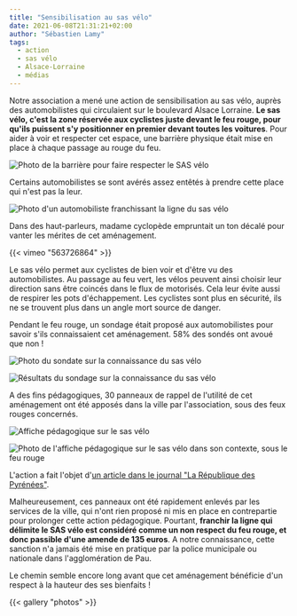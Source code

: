 ```yaml
---
title: "Sensibilisation au sas vélo"
date: 2021-06-08T21:31:21+02:00
author: "Sébastien Lamy"
tags:
  - action
  - sas vélo
  - Alsace-Lorraine
  - médias
---
```


Notre association a mené une action de sensibilisation au  sas vélo, auprès des automobilistes qui circulaient sur le boulevard Alsace Lorraine. **Le sas vélo, c'est la zone réservée aux cyclistes juste devant le feu rouge, pour qu'ils puissent s'y positionner en premier devant toutes les voitures**. Pour aider à voir et respecter cet espace, une barrière physique était mise en place à chaque passage au rouge du feu.

![Photo de la barrière pour faire respecter le SAS vélo](barriere-sas-velo.jpg)

Certains automobilistes se sont avérés assez entêtés à prendre cette place qui n'est pas la leur.

![Photo d'un automobiliste franchissant la ligne du sas vélo](non-respect-sas-velo.jpg)

Dans des haut-parleurs, madame cyclopède  empruntait  un ton décalé pour  vanter  les mérites de cet aménagement. 

{{< vimeo "563726864" >}}

Le sas vélo  permet aux cyclistes de bien voir et d'être vu des automobilistes. Au passage au feu vert, les vélos peuvent ainsi choisir leur direction sans être coincés dans le flux de motorisés. Cela leur évite aussi de respirer les pots d'échappement. Les cyclistes sont plus en sécurité, ils  ne se trouvent plus dans un angle mort source de danger. 


Pendant le feu rouge, un sondage était proposé aux automobilistes pour savoir s'ils connaissaient cet aménagement. 58% des sondés ont avoué que non !


![Photo du sondate sur la connaissance du sas vélo](sondage-sas-velo.jpg)

![Résultats du sondage sur la connaissance du sas vélo](resultats-sondage-sas-velo.jpg)

A des fins pédagogiques, 30 panneaux de rappel de l'utilité de cet aménagement ont été apposés dans la ville par l'association, sous des feux rouges concernés.

![Affiche pédagogique sur le sas vélo](affiche-sas-velo.jpg)

![Photo de l'affiche pédagogique sur le sas vélo dans son contexte, sous le feu rouge](feu-rouge-affiche-sas-velo.jpg)

L'action a fait l'objet d'[un article dans le journal "La République des Pyrénées"][la rep].
 
 Malheureusement, ces panneaux ont été rapidement enlevés par les services de la ville, qui n'ont rien proposé ni mis en place en contrepartie pour prolonger cette action pédagogique. Pourtant, **franchir la ligne qui délimite le SAS vélo est considéré comme un non respect du feu rouge, et donc passible d'une amende de 135 euros**. A notre connaissance, cette sanction n'a jamais été mise en pratique par la police municipale ou nationale dans l'agglomération de Pau.
 
 Le chemin semble encore long avant que cet aménagement bénéficie d'un respect à la hauteur des ses bienfaits !
 
{{< gallery "photos" >}}

[la rep]: https://www.larepubliquedespyrenees.fr/economie/transports/pau-3-infos-vite-lues-ce-mercredi-5248840.php
